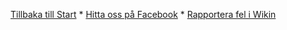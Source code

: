 [Tillbaka till Start](https://github.com/DJI-Sweden/wiki/wiki) \* [Hitta oss på Facebook](https://www.facebook.com/groups/djisweden) \* [Rapportera fel i Wikin](https://github.com/DJI-Sweden/wiki_repo/issues/new/choose)